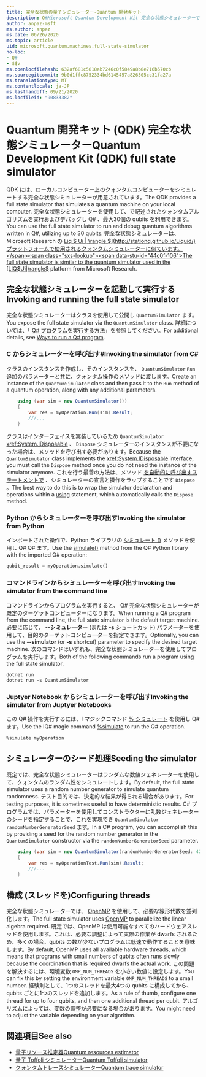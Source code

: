 ```yaml
---
title: 完全な状態の量子シミュレーター-Quantum 開発キット
description: Q#Microsoft Quantum Development Kit 完全な状態シミュレーターでプログラムを実行する方法について説明します。
author: anpaz-msft
ms.author: anpaz
ms.date: 06/26/2020
ms.topic: article
uid: microsoft.quantum.machines.full-state-simulator
no-loc:
- Q#
- $$v
ms.openlocfilehash: 632af681c5818ab7246c0f5849a8b8e716b570cb
ms.sourcegitcommit: 9b0d1ffc8752334bd6145457a826505cc31fa27a
ms.translationtype: MT
ms.contentlocale: ja-JP
ms.lasthandoff: 09/21/2020
ms.locfileid: "90833382"
---
```

# <a name="quantum-development-kit-qdk-full-state-simulator"></a><span data-ttu-id="44c0f-103">Quantum 開発キット (QDK) 完全な状態シミュレーター</span><span class="sxs-lookup"><span data-stu-id="44c0f-103">Quantum Development Kit (QDK) full state simulator</span></span>

<span data-ttu-id="44c0f-104">QDK には、ローカルコンピューター上のクォンタムコンピューターをシミュレートする完全な状態シミュレーターが用意されています。</span><span class="sxs-lookup"><span data-stu-id="44c0f-104">The QDK provides a full state simulator that simulates a quantum machine on your local computer.</span></span> <span data-ttu-id="44c0f-105">完全な状態シミュレーターを使用して、で記述されたクォンタムアルゴリズムを実行およびデバッグし Q# 、最大30個の qubits を利用できます。</span><span class="sxs-lookup"><span data-stu-id="44c0f-105">You can use the full state simulator to run and debug quantum algorithms written in Q#, utilizing up to 30 qubits.</span></span> <span data-ttu-id="44c0f-106">完全な状態シミュレーターは、Microsoft Research の  [Liq $ Ui | \rangle $](http://stationq.github.io/Liquid/) プラットフォームで使用されるクォンタムシミュレーターに似ています。</span><span class="sxs-lookup"><span data-stu-id="44c0f-106">The full state simulator is similar to the quantum simulator used in the  [LIQ$Ui|\rangle$](http://stationq.github.io/Liquid/) platform from Microsoft Research.</span></span>

## <a name="invoking-and-running-the-full-state-simulator"></a><span data-ttu-id="44c0f-107">完全な状態シミュレーターを起動して実行する</span><span class="sxs-lookup"><span data-stu-id="44c0f-107">Invoking and running the full state simulator</span></span>

<span data-ttu-id="44c0f-108">完全な状態シミュレーターはクラスを使用して公開し `QuantumSimulator` ます。</span><span class="sxs-lookup"><span data-stu-id="44c0f-108">You expose the full state simulator via the `QuantumSimulator` class.</span></span> <span data-ttu-id="44c0f-109">詳細については、「 [ Q# プログラムを実行する方法](xref:microsoft.quantum.guide.host-programs)」を参照してください。</span><span class="sxs-lookup"><span data-stu-id="44c0f-109">For additional details, see [Ways to run a Q# program](xref:microsoft.quantum.guide.host-programs).</span></span>

### <a name="invoking-the-simulator-from-c"></a><span data-ttu-id="44c0f-110">C からシミュレーターを呼び出す#</span><span class="sxs-lookup"><span data-stu-id="44c0f-110">Invoking the simulator from C#</span></span>

<span data-ttu-id="44c0f-111">クラスのインスタンスを作成し、そのインスタンスを、 `QuantumSimulator` `Run` 追加のパラメーターと共に、クォンタム操作のメソッドに渡します。</span><span class="sxs-lookup"><span data-stu-id="44c0f-111">Create an instance of the `QuantumSimulator` class and then pass it to the `Run` method of a quantum operation, along with any additional parameters.</span></span>
```csharp
    using (var sim = new QuantumSimulator())
    {
        var res = myOperation.Run(sim).Result;
        ///...
    }
```

<span data-ttu-id="44c0f-112">クラスはインターフェイスを実装しているため `QuantumSimulator` <xref:System.IDisposable> 、 `Dispose` シミュレーターのインスタンスが不要になった場合は、メソッドを呼び出す必要があります。</span><span class="sxs-lookup"><span data-stu-id="44c0f-112">Because the `QuantumSimulator` class implements the <xref:System.IDisposable> interface, you must call the `Dispose` method once you do not need the instance of the simulator anymore.</span></span> <span data-ttu-id="44c0f-113">これを行う最善の方法は、メソッド [を自動的に呼び出すステートメントで](https://docs.microsoft.com/dotnet/csharp/language-reference/keywords/using-statement) 、シミュレーターの宣言と操作をラップすることです `Dispose` 。</span><span class="sxs-lookup"><span data-stu-id="44c0f-113">The best way to do this is to wrap the simulator declaration and operations within a [using](https://docs.microsoft.com/dotnet/csharp/language-reference/keywords/using-statement) statement, which automatically calls the `Dispose` method.</span></span>

### <a name="invoking-the-simulator-from-python"></a><span data-ttu-id="44c0f-114">Python からシミュレーターを呼び出す</span><span class="sxs-lookup"><span data-stu-id="44c0f-114">Invoking the simulator from Python</span></span>

<span data-ttu-id="44c0f-115">インポートされた操作で、Python ライブラリの [シミュレート ()](https://docs.microsoft.com/python/qsharp-core/qsharp.loader.qsharpcallable) メソッドを使用し Q# Q# ます。</span><span class="sxs-lookup"><span data-stu-id="44c0f-115">Use the [simulate()](https://docs.microsoft.com/python/qsharp-core/qsharp.loader.qsharpcallable) method from the Q# Python library with the imported Q# operation:</span></span>

```python
qubit_result = myOperation.simulate()
```

### <a name="invoking-the-simulator-from-the-command-line"></a><span data-ttu-id="44c0f-116">コマンドラインからシミュレーターを呼び出す</span><span class="sxs-lookup"><span data-stu-id="44c0f-116">Invoking the simulator from the command line</span></span>

<span data-ttu-id="44c0f-117">コマンドラインからプログラムを実行すると、 Q# 完全な状態シミュレーターが既定のターゲットコンピューターになります。</span><span class="sxs-lookup"><span data-stu-id="44c0f-117">When running a Q# program from the command line, the full state simulator is the default target machine.</span></span> <span data-ttu-id="44c0f-118">必要に応じて、 **--シミュレーター** (または **-s** ショートカット) パラメーターを使用して、目的のターゲットコンピューターを指定できます。</span><span class="sxs-lookup"><span data-stu-id="44c0f-118">Optionally, you can use the **--simulator** (or **-s** shortcut) parameter to specify the desired target machine.</span></span> <span data-ttu-id="44c0f-119">次のコマンドはいずれも、完全な状態シミュレーターを使用してプログラムを実行します。</span><span class="sxs-lookup"><span data-stu-id="44c0f-119">Both of the following commands run a program using the full state simulator.</span></span> 

```dotnetcli
dotnet run
dotnet run -s QuantumSimulator
```

### <a name="invoking-the-simulator-from-juptyer-notebooks"></a><span data-ttu-id="44c0f-120">Juptyer Notebook からシミュレーターを呼び出す</span><span class="sxs-lookup"><span data-stu-id="44c0f-120">Invoking the simulator from Juptyer Notebooks</span></span>

<span data-ttu-id="44c0f-121">この Q# 操作を実行するには、I マジックコマンド [% シミュレート](xref:microsoft.quantum.iqsharp.magic-ref.simulate) を使用し Q# ます。</span><span class="sxs-lookup"><span data-stu-id="44c0f-121">Use the IQ# magic command [%simulate](xref:microsoft.quantum.iqsharp.magic-ref.simulate) to run the Q# operation.</span></span>

```
%simulate myOperation
```
## <a name="seeding-the-simulator"></a><span data-ttu-id="44c0f-122">シミュレーターのシード処理</span><span class="sxs-lookup"><span data-stu-id="44c0f-122">Seeding the simulator</span></span>

<span data-ttu-id="44c0f-123">既定では、完全な状態シミュレーターはランダムな数値ジェネレーターを使用して、クォンタムのランダム性をシミュレートします。</span><span class="sxs-lookup"><span data-stu-id="44c0f-123">By default, the full state simulator uses a random number generator to simulate quantum randomness.</span></span> <span data-ttu-id="44c0f-124">テスト目的では、決定的な結果が得られる場合があります。</span><span class="sxs-lookup"><span data-stu-id="44c0f-124">For testing purposes, it is sometimes useful to have deterministic results.</span></span> <span data-ttu-id="44c0f-125">C# プログラムでは、パラメーターを使用してコンストラクターに乱数ジェネレーターのシードを指定することで、これを実現でき `QuantumSimulator` `randomNumberGeneratorSeed` ます。</span><span class="sxs-lookup"><span data-stu-id="44c0f-125">In a C# program, you can accomplish this by providing a seed for the random number generator in the `QuantumSimulator` constructor via the `randomNumberGeneratorSeed` parameter.</span></span>

```csharp
    using (var sim = new QuantumSimulator(randomNumberGeneratorSeed: 42))
    {
        var res = myOperationTest.Run(sim).Result;
        ///...
    }
```

## <a name="configuring-threads"></a><span data-ttu-id="44c0f-126">構成 (スレッドを)</span><span class="sxs-lookup"><span data-stu-id="44c0f-126">Configuring threads</span></span>

<span data-ttu-id="44c0f-127">完全な状態シミュレーターでは、 [OpenMP](http://www.openmp.org/) を使用して、必要な線形代数を並列化します。</span><span class="sxs-lookup"><span data-stu-id="44c0f-127">The full state simulator uses [OpenMP](http://www.openmp.org/) to parallelize the linear algebra required.</span></span> <span data-ttu-id="44c0f-128">既定では、OpenMP は使用可能なすべてのハードウェアスレッドを使用します。これは、必要な調整によって実際の作業が dwarfs されるため、多くの場合、qubits の数が少ないプログラムは低速で動作することを意味します。</span><span class="sxs-lookup"><span data-stu-id="44c0f-128">By default, OpenMP uses all available hardware threads, which means that programs with small numbers of qubits often runs slowly because the coordination that is required dwarfs the actual work.</span></span> <span data-ttu-id="44c0f-129">この問題を解決するには、環境変数 `OMP_NUM_THREADS` を小さい数値に設定します。</span><span class="sxs-lookup"><span data-stu-id="44c0f-129">You can fix this by setting the environment variable `OMP_NUM_THREADS` to a small number.</span></span> <span data-ttu-id="44c0f-130">経験則として、1つのスレッドを最大4つの qubits に構成してから、qubits ごとに1つのスレッドを追加します。</span><span class="sxs-lookup"><span data-stu-id="44c0f-130">As a rule of thumb, configure one thread for up to four qubits, and then one additional thread per qubit.</span></span> <span data-ttu-id="44c0f-131">アルゴリズムによっては、変数の調整が必要になる場合があります。</span><span class="sxs-lookup"><span data-stu-id="44c0f-131">You might need to adjust the variable depending on your algorithm.</span></span>

## <a name="see-also"></a><span data-ttu-id="44c0f-132">関連項目</span><span class="sxs-lookup"><span data-stu-id="44c0f-132">See also</span></span>

- [<span data-ttu-id="44c0f-133">量子リソース推定器</span><span class="sxs-lookup"><span data-stu-id="44c0f-133">Quantum resources estimator</span></span>](xref:microsoft.quantum.machines.resources-estimator)
- [<span data-ttu-id="44c0f-134">量子 Toffoli シミュレーター</span><span class="sxs-lookup"><span data-stu-id="44c0f-134">Quantum Toffoli simulator</span></span>](xref:microsoft.quantum.machines.toffoli-simulator)
- [<span data-ttu-id="44c0f-135">クォンタムトレースシミュレーター</span><span class="sxs-lookup"><span data-stu-id="44c0f-135">Quantum trace simulator</span></span>](xref:microsoft.quantum.machines.qc-trace-simulator.intro)